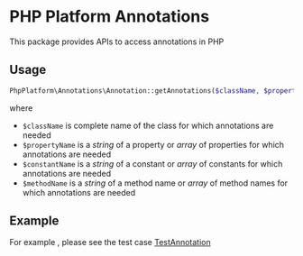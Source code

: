 # PHP Platform Annotations
This package provides APIs to access annotations in PHP


## Usage

``` PHP
PhpPlatform\Annotations\Annotation::getAnnotations($className, $propertyName="*", $constantName="*", $methodName="*");
```
where 
 - `$className` is complete name of the class for which annotations are needed
 - `$propertyName` is a *string* of a property or *array* of properties for which annotations are needed
 - `$constantName` is a *string* of a constant or *array* of constants for which annotations are needed 
 - `$methodName` is a *string* of a method name or *array* of method names for which annotations are needed

## Example

For example , please see the test case [TestAnnotation][TestAnnotation]

[TestAnnotation]:https://github.com/PHPPlatform/annotations/blob/master/tests/Annotations/TestAnnotation.php